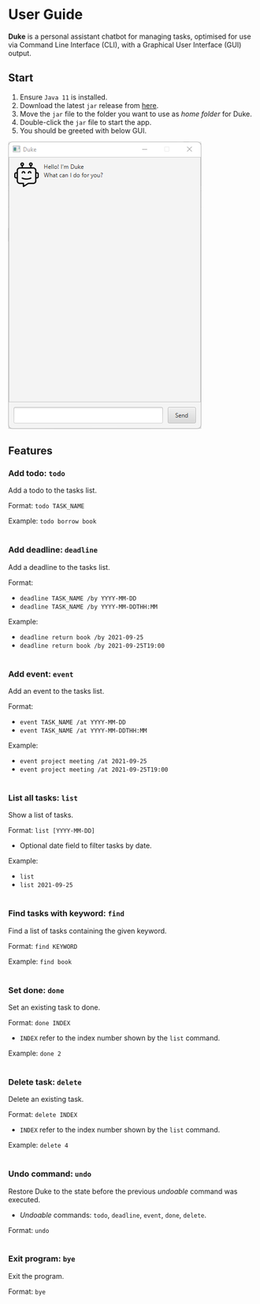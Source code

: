 # User Guide
**Duke** is a personal assistant chatbot for managing tasks, optimised for use via Command Line Interface (CLI), with a Graphical User Interface (GUI) output.

## Start
1. Ensure `Java 11` is installed.
1. Download the latest `jar` release from [here](https://github.com/TanChiaChun/ip/releases).
1. Move the `jar` file to the folder you want to use as *home folder* for Duke.
1. Double-click the `jar` file to start the app.
1. You should be greeted with below GUI.

![Ui](images/Ui_Init.png)

## Features

### Add todo: `todo`
Add a todo to the tasks list.

Format: `todo TASK_NAME`

Example: `todo borrow book`<br><br>

### Add deadline: `deadline`
Add a deadline to the tasks list.

Format:
* `deadline TASK_NAME /by YYYY-MM-DD`
* `deadline TASK_NAME /by YYYY-MM-DDTHH:MM`

Example:
* `deadline return book /by 2021-09-25`
* `deadline return book /by 2021-09-25T19:00`<br><br>

### Add event: `event`
Add an event to the tasks list.

Format:
* `event TASK_NAME /at YYYY-MM-DD`
* `event TASK_NAME /at YYYY-MM-DDTHH:MM`

Example:
* `event project meeting /at 2021-09-25`
* `event project meeting /at 2021-09-25T19:00`<br><br>

### List all tasks: `list`
Show a list of tasks.

Format: `list [YYYY-MM-DD]`
* Optional date field to filter tasks by date.

Example:
* `list`
* `list 2021-09-25`<br><br>

### Find tasks with keyword: `find`
Find a list of tasks containing the given keyword.

Format: `find KEYWORD`

Example: `find book`<br><br>

### Set done: `done`
Set an existing task to done.

Format: `done INDEX`
* `INDEX` refer to the index number shown by the `list` command.

Example: `done 2`<br><br>

### Delete task: `delete`
Delete an existing task.

Format: `delete INDEX`
* `INDEX` refer to the index number shown by the `list` command.

Example: `delete 4`<br><br>

### Undo command: `undo`
Restore Duke to the state before the previous *undoable* command was executed.
* *Undoable* commands: `todo`, `deadline`, `event`, `done`, `delete`.

Format: `undo`<br><br>

### Exit program: `bye`
Exit the program.

Format: `bye`